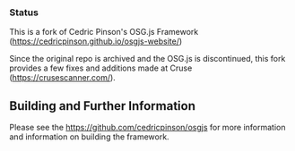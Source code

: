### Status

This is a fork of Cedric Pinson's OSG.js Framework (https://cedricpinson.github.io/osgjs-website/)

Since the original repo is archived and the OSG.js is discontinued, this fork provides a few fixes and additions made at Cruse (https://crusescanner.com/).

## Building and Further Information

Please see the https://github.com/cedricpinson/osgjs for more information and information on building the framework.
